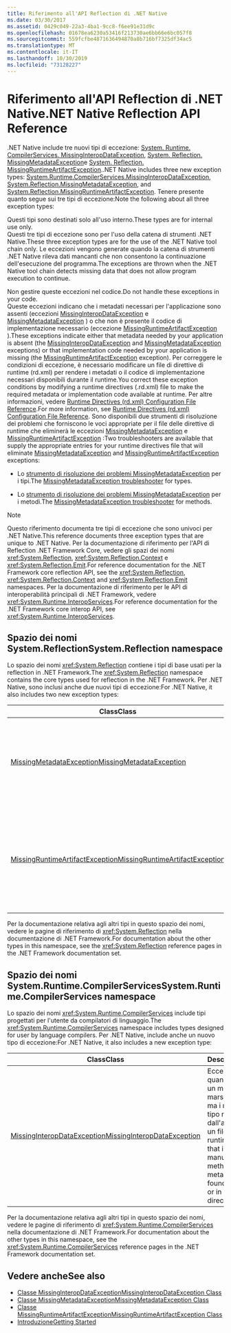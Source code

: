 ```yaml
---
title: Riferimento all'API Reflection di .NET Native
ms.date: 03/30/2017
ms.assetid: 0429c049-22a3-4ba1-9cc8-f6ee91e31d9c
ms.openlocfilehash: 01678ea6230a53416f213730ae6bb66e6bc057f8
ms.sourcegitcommit: 559fcfbe4871636494870a8b716bf7325df34ac5
ms.translationtype: MT
ms.contentlocale: it-IT
ms.lasthandoff: 10/30/2019
ms.locfileid: "73128227"
---
```

# <a name="net-native-reflection-api-reference"></a><span data-ttu-id="ef5d8-102">Riferimento all'API Reflection di .NET Native</span><span class="sxs-lookup"><span data-stu-id="ef5d8-102">.NET Native Reflection API Reference</span></span>
<span data-ttu-id="ef5d8-103">.NET Native include tre nuovi tipi di eccezione: [System. Runtime. CompilerServices. MissingInteropDataException](missinginteropdataexception-class-net-native.md), [System. Reflection. MissingMetadataException](missingmetadataexception-class-net-native.md)e [System. Reflection. MissingRuntimeArtifactException](missingruntimeartifactexception-class-net-native.md).</span><span class="sxs-lookup"><span data-stu-id="ef5d8-103">.NET Native includes three new exception types: [System.Runtime.CompilerServices.MissingInteropDataException](missinginteropdataexception-class-net-native.md), [System.Reflection.MissingMetadataException](missingmetadataexception-class-net-native.md), and [System.Reflection.MissingRuntimeArtifactException](missingruntimeartifactexception-class-net-native.md).</span></span> <span data-ttu-id="ef5d8-104">Tenere presente quanto segue sui tre tipi di eccezione:</span><span class="sxs-lookup"><span data-stu-id="ef5d8-104">Note the following about all three exception types:</span></span>  
  
 <span data-ttu-id="ef5d8-105">Questi tipi sono destinati solo all'uso interno.</span><span class="sxs-lookup"><span data-stu-id="ef5d8-105">These types are for internal use only.</span></span>  
 <span data-ttu-id="ef5d8-106">Questi tre tipi di eccezione sono per l'uso della catena di strumenti .NET Native.</span><span class="sxs-lookup"><span data-stu-id="ef5d8-106">These three exception types are for the use of the .NET Native tool chain only.</span></span> <span data-ttu-id="ef5d8-107">Le eccezioni vengono generate quando la catena di strumenti .NET Native rileva dati mancanti che non consentono la continuazione dell'esecuzione del programma.</span><span class="sxs-lookup"><span data-stu-id="ef5d8-107">The exceptions are thrown when the .NET Native tool chain detects missing data that does not allow program execution to continue.</span></span>  
  
 <span data-ttu-id="ef5d8-108">Non gestire queste eccezioni nel codice.</span><span class="sxs-lookup"><span data-stu-id="ef5d8-108">Do not handle these exceptions in your code.</span></span>  
 <span data-ttu-id="ef5d8-109">Queste eccezioni indicano che i metadati necessari per l'applicazione sono assenti (eccezioni [MissingInteropDataException](missinginteropdataexception-class-net-native.md) e [MissingMetadataException](missingmetadataexception-class-net-native.md) ) o che non è presente il codice di implementazione necessario (eccezione [MissingRuntimeArtifactException](missingruntimeartifactexception-class-net-native.md) ).</span><span class="sxs-lookup"><span data-stu-id="ef5d8-109">These exceptions indicate either that metadata needed by your application is absent (the [MissingInteropDataException](missinginteropdataexception-class-net-native.md) and [MissingMetadataException](missingmetadataexception-class-net-native.md) exceptions) or that implementation code needed by your application is missing (the [MissingRuntimeArtifactException](missingruntimeartifactexception-class-net-native.md) exception).</span></span> <span data-ttu-id="ef5d8-110">Per correggere le condizioni di eccezione, è necessario modificare un file di direttive di runtime (rd.xml) per rendere i metadati o il codice di implementazione necessari disponibili durante il runtime.</span><span class="sxs-lookup"><span data-stu-id="ef5d8-110">You correct these exception conditions by modifying a runtime directives (.rd.xml) file to make the required metadata or implementation code available at runtime.</span></span> <span data-ttu-id="ef5d8-111">Per altre informazioni, vedere [Runtime Directives (rd.xml) Configuration File Reference](runtime-directives-rd-xml-configuration-file-reference.md).</span><span class="sxs-lookup"><span data-stu-id="ef5d8-111">For more information, see [Runtime Directives (rd.xml) Configuration File Reference](runtime-directives-rd-xml-configuration-file-reference.md).</span></span> <span data-ttu-id="ef5d8-112">Sono disponibili due strumenti di risoluzione dei problemi che forniscono le voci appropriate per il file delle direttive di runtime che eliminerà le eccezioni [MissingMetadataException](missingmetadataexception-class-net-native.md) e [MissingRuntimeArtifactException](missingruntimeartifactexception-class-net-native.md) :</span><span class="sxs-lookup"><span data-stu-id="ef5d8-112">Two troubleshooters are available that supply the appropriate entries for your runtime directives file that will eliminate [MissingMetadataException](missingmetadataexception-class-net-native.md) and [MissingRuntimeArtifactException](missingruntimeartifactexception-class-net-native.md) exceptions:</span></span>  
  
- <span data-ttu-id="ef5d8-113">Lo [strumento di risoluzione dei problemi MissingMetadataException](https://dotnet.github.io/native/troubleshooter/type.html) per i tipi.</span><span class="sxs-lookup"><span data-stu-id="ef5d8-113">The [MissingMetadataException troubleshooter](https://dotnet.github.io/native/troubleshooter/type.html) for types.</span></span>  
  
- <span data-ttu-id="ef5d8-114">Lo [strumento di risoluzione dei problemi MissingMetadataException](https://dotnet.github.io/native/troubleshooter/method.html) per i metodi.</span><span class="sxs-lookup"><span data-stu-id="ef5d8-114">The [MissingMetadataException troubleshooter](https://dotnet.github.io/native/troubleshooter/method.html) for methods.</span></span>  
  
> [!NOTE]
> <span data-ttu-id="ef5d8-115">Questo riferimento documenta tre tipi di eccezione che sono univoci per .NET Native.</span><span class="sxs-lookup"><span data-stu-id="ef5d8-115">This reference documents three exception types that are unique to .NET Native.</span></span> <span data-ttu-id="ef5d8-116">Per la documentazione di riferimento per l'API di Reflection .NET Framework Core, vedere gli spazi dei nomi <xref:System.Reflection>, <xref:System.Reflection.Context> e <xref:System.Reflection.Emit>.</span><span class="sxs-lookup"><span data-stu-id="ef5d8-116">For reference documentation for the .NET Framework core reflection API, see the <xref:System.Reflection>, <xref:System.Reflection.Context> and <xref:System.Reflection.Emit> namespaces.</span></span> <span data-ttu-id="ef5d8-117">Per la documentazione di riferimento per le API di interoperabilità principali di .NET Framework, vedere <xref:System.Runtime.InteropServices>.</span><span class="sxs-lookup"><span data-stu-id="ef5d8-117">For reference documentation for the .NET Framework core interop API, see <xref:System.Runtime.InteropServices>.</span></span>  
  
## <a name="systemreflection-namespace"></a><span data-ttu-id="ef5d8-118">Spazio dei nomi System.Reflection</span><span class="sxs-lookup"><span data-stu-id="ef5d8-118">System.Reflection namespace</span></span>  
 <span data-ttu-id="ef5d8-119">Lo spazio dei nomi <xref:System.Reflection> contiene i tipi di base usati per la reflection in .NET Framework.</span><span class="sxs-lookup"><span data-stu-id="ef5d8-119">The <xref:System.Reflection> namespace contains the core types used for reflection in the .NET Framework.</span></span> <span data-ttu-id="ef5d8-120">Per .NET Native, sono inclusi anche due nuovi tipi di eccezione:</span><span class="sxs-lookup"><span data-stu-id="ef5d8-120">For .NET Native, it also includes two new exception types:</span></span>  
  
|<span data-ttu-id="ef5d8-121">Class</span><span class="sxs-lookup"><span data-stu-id="ef5d8-121">Class</span></span>|<span data-ttu-id="ef5d8-122">Descrizione</span><span class="sxs-lookup"><span data-stu-id="ef5d8-122">Description</span></span>|  
|-----------|-----------------|  
|[<span data-ttu-id="ef5d8-123">MissingMetadataException</span><span class="sxs-lookup"><span data-stu-id="ef5d8-123">MissingMetadataException</span></span>](missingmetadataexception-class-net-native.md)|<span data-ttu-id="ef5d8-124">Eccezione generata quando la reflection viene usata per recuperare i metadati che non sono presenti.</span><span class="sxs-lookup"><span data-stu-id="ef5d8-124">The exception that is thrown when reflection is used to retrieve metadata that isn't present.</span></span>|  
|[<span data-ttu-id="ef5d8-125">MissingRuntimeArtifactException</span><span class="sxs-lookup"><span data-stu-id="ef5d8-125">MissingRuntimeArtifactException</span></span>](missingruntimeartifactexception-class-net-native.md)|<span data-ttu-id="ef5d8-126">L'eccezione generata quando i metadati per un tipo o un membro del tipo sono disponibili ma ne è stata rimossa l'implementazione.</span><span class="sxs-lookup"><span data-stu-id="ef5d8-126">The exception that is thrown when metadata for a type or type member is available but its implementation has been removed.</span></span>|  
  
 <span data-ttu-id="ef5d8-127">Per la documentazione relativa agli altri tipi in questo spazio dei nomi, vedere le pagine di riferimento di <xref:System.Reflection> nella documentazione di .NET Framework.</span><span class="sxs-lookup"><span data-stu-id="ef5d8-127">For documentation about the other types in this namespace, see the <xref:System.Reflection> reference pages in the .NET Framework documentation set.</span></span>  
  
## <a name="systemruntimecompilerservices-namespace"></a><span data-ttu-id="ef5d8-128">Spazio dei nomi System.Runtime.CompilerServices</span><span class="sxs-lookup"><span data-stu-id="ef5d8-128">System.Runtime.CompilerServices namespace</span></span>  
 <span data-ttu-id="ef5d8-129">Lo spazio dei nomi <xref:System.Runtime.CompilerServices> include tipi progettati per l'utente da compilatori di linguaggio.</span><span class="sxs-lookup"><span data-stu-id="ef5d8-129">The <xref:System.Runtime.CompilerServices> namespace includes types designed for user by language compilers.</span></span> <span data-ttu-id="ef5d8-130">Per .NET Native, include anche un nuovo tipo di eccezione:</span><span class="sxs-lookup"><span data-stu-id="ef5d8-130">For .NET Native, it also includes a new exception type:</span></span>  
  
|<span data-ttu-id="ef5d8-131">Class</span><span class="sxs-lookup"><span data-stu-id="ef5d8-131">Class</span></span>|<span data-ttu-id="ef5d8-132">Descrizione</span><span class="sxs-lookup"><span data-stu-id="ef5d8-132">Description</span></span>|  
|-----------|-----------------|  
|[<span data-ttu-id="ef5d8-133">MissingInteropDataException</span><span class="sxs-lookup"><span data-stu-id="ef5d8-133">MissingInteropDataException</span></span>](missinginteropdataexception-class-net-native.md)|<span data-ttu-id="ef5d8-134">Eccezione generata quando viene chiamato un metodo di marshalling manuale, ma i metadati per un tipo non vengono trovati dall'analisi statica o in un file di direttive di runtime.</span><span class="sxs-lookup"><span data-stu-id="ef5d8-134">The exception that is thrown when a manual marshaling method is called, but metadata for a type isn't found by static analysis or in a runtime directives file.</span></span>|  
  
 <span data-ttu-id="ef5d8-135">Per la documentazione relativa agli altri tipi in questo spazio dei nomi, vedere le pagine di riferimento di <xref:System.Runtime.CompilerServices> nella documentazione di .NET Framework.</span><span class="sxs-lookup"><span data-stu-id="ef5d8-135">For documentation about the other types in this namespace, see the <xref:System.Runtime.CompilerServices> reference pages in the .NET Framework documentation set.</span></span>  
  
## <a name="see-also"></a><span data-ttu-id="ef5d8-136">Vedere anche</span><span class="sxs-lookup"><span data-stu-id="ef5d8-136">See also</span></span>

- [<span data-ttu-id="ef5d8-137">Classe MissingInteropDataException</span><span class="sxs-lookup"><span data-stu-id="ef5d8-137">MissingInteropDataException Class</span></span>](missinginteropdataexception-class-net-native.md)
- [<span data-ttu-id="ef5d8-138">Classe MissingMetadataException</span><span class="sxs-lookup"><span data-stu-id="ef5d8-138">MissingMetadataException Class</span></span>](missingmetadataexception-class-net-native.md)
- [<span data-ttu-id="ef5d8-139">Classe MissingRuntimeArtifactException</span><span class="sxs-lookup"><span data-stu-id="ef5d8-139">MissingRuntimeArtifactException Class</span></span>](missingruntimeartifactexception-class-net-native.md)
- [<span data-ttu-id="ef5d8-140">Introduzione</span><span class="sxs-lookup"><span data-stu-id="ef5d8-140">Getting Started</span></span>](getting-started-with-net-native.md)
